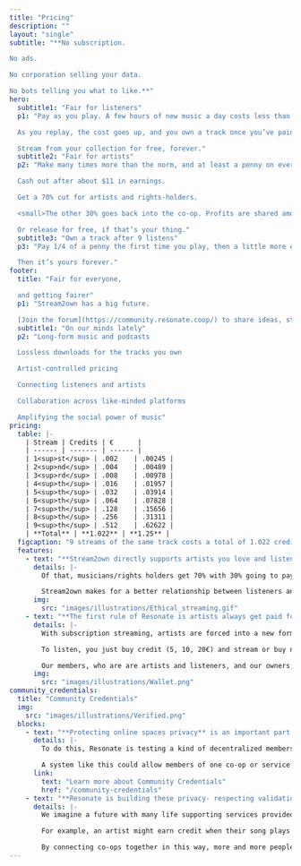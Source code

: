 ```yaml
---
title: "Pricing"
description: ""
layout: "single"
subtitle: "**No subscription.

No ads.

No corporation selling your data.

No bots telling you what to like.**"
hero:
  subtitle1: "Fair for listeners"
  p1: "Pay as you play. A few hours of new music a day costs less than a streaming service.

  As you replay, the cost goes up, and you own a track once you’ve paid about $1.40.

  Stream from your collection for free, forever."
  subtitle2: "Fair for artists"
  p2: "Make many times more than the norm, and at least a penny on every stream.

  Cash out after about $11 in earnings.

  Get a 70% cut for artists and rights-holders.

  <small>The other 30% goes back into the co-op. Profits are shared among members, including artists.</small>

  Or release for free, if that’s your thing."
  subtitle3: "Own a track after 9 listens"
  p3: "Pay 1/4 of a penny the first time you play, then a little more each time you replay.

  Then it’s yours forever."
footer:
  title: "Fair for everyone, 

  and getting fairer"
  p1: "Stream2own has a big future.

  [Join the forum](https://community.resonate.coop/) to share ideas, stories, or time to build it with us."
  subtitle1: "On our minds lately"
  p2: "Long-form music and podcasts

  Lossless downloads for the tracks you own

  Artist-controlled pricing

  Connecting listeners and artists

  Collaboration across like-minded platforms

  Amplifying the social power of music"
pricing:
  table: |-
    | Stream | Credits | €      |
    | ------ | ------- | ------ |
    | 1<sup>st</sup> | .002    | .00245 |
    | 2<sup>nd</sup> | .004    | .00489 |
    | 3<sup>rd</sup> | .008    | .00978 |
    | 4<sup>th</sup> | .016    | .01957 |
    | 5<sup>th</sup> | .032    | .03914 |
    | 6<sup>th</sup> | .064    | .07828 |
    | 7<sup>th</sup> | .128    | .15656 |
    | 8<sup>th</sup> | .256    | .31311 |
    | 9<sup>th</sup> | .512    | .62622 |
    | **Total** | **1.022** | **1.25** |
  figcaption: "9 streams of the same track costs a total of 1.022 credits. <br>After 9 plays, you own the track."
  features:
    - text: "**Stream2own directly supports artists you love and listen to** with our user-centric payment model."
      details: |-
        Of that, musicians/rights holders get 70% with 30% going to pay for the platform and writer royalties. Resonate pays artists/rights holders out as soon as they’ve earnt 10€ on the platform.

        Stream2own makes for a better relationship between listeners and artists, where they can find representative reward from those who value their music and build a trusted relationship with listeners who will be their advocates.
      img:
        src: "images/illustrations/Ethical_streaming.gif"
    - text: "**The first rule of Resonate is artists always get paid for every play unless they specify otherwise.** Providing total control for musicians and fair trade trust for fans."
      details: |-
        With subscription streaming, artists are forced into a new form of digital servitude as listeners would have to stream a song hundreds of times to equal the price of a single download.    

        To listen, you just buy credit (5, 10, 20€) and stream or buy now.

        Our members, who are are artists and listeners, and our owners, are currently discussing future plans and ideas for new ways to pay, listen and enjoy art on Resonate. Including pay what you want, direct fan support for artists, collective and high streamer subscription offers. Watch this space and contribute your ideas via the topic in the [forum](https://community.resonate.is).
      img:
        src: "images/illustrations/Wallet.png"
community_credentials:
  title: "Community Credentials"
  img:
    src: "images/illustrations/Verified.png"
  blocks:
    - text: "**Protecting online spaces privacy** is an important part of keeping them safe for people."
      details: |-
        To do this, Resonate is testing a kind of decentralized membership or ‘Community Credentials’ that allows co-op memberships, special purchases and simple agreements between Members to be validated without exposing the private data of the people involved. 

        A system like this could allow members of one co-op or service to be recognized by others without personal information being exposed or stored in centralized databases. 
      link:
        text: "Learn more about Community Credentials"
        href: "/community-credentials"
    - text: "**Resonate is building these privacy- respecting validation tools** to help co-operatives work together."
      details: |-
        We imagine a future with many life supporting services provided by different co-ops sharing this kind of safe authentication. 

        For example, an artist might earn credit when their song plays in a co-op coffee shop. Then they could exchange their music earnings as credits for food at a co-op store, or rehearsal space at a land trust, or other services at a time bank in their neighborhood. 

        By connecting co-ops together in this way, more and more people might have the opportunity to use spaces and services that are democratically-owned and managed. We might begin to inhabit a completely ‘co-operative lifestyle’ without the online tracking and data profiling common today.
---
```

